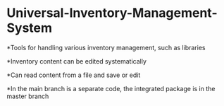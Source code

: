 # Universal-Inventory-Management-System
*Tools for handling various inventory management, such as libraries

*Inventory content can be edited systematically

*Can read content from a file and save or edit

*In the main branch is a separate code, the integrated package is in the master branch
